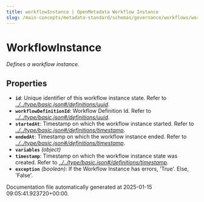```yaml
---
title: workflowInstance | OpenMetadata Workflow Instance
slug: /main-concepts/metadata-standard/schemas/governance/workflows/workflowinstance
---
```


# WorkflowInstance

*Defines a workflow instance.*

## Properties

- **`id`**: Unique identifier of this workflow instance state. Refer to *[../../type/basic.json#/definitions/uuid](#/../type/basic.json#/definitions/uuid)*.
- **`workflowDefinitionId`**: Workflow Definition Id. Refer to *[../../type/basic.json#/definitions/uuid](#/../type/basic.json#/definitions/uuid)*.
- **`startedAt`**: Timestamp on which the workflow instance started. Refer to *[../../type/basic.json#/definitions/timestamp](#/../type/basic.json#/definitions/timestamp)*.
- **`endedAt`**: Timestamp on which the workflow instance ended. Refer to *[../../type/basic.json#/definitions/timestamp](#/../type/basic.json#/definitions/timestamp)*.
- **`variables`** *(object)*
- **`timestamp`**: Timestamp on which the workflow instance state was created. Refer to *[../../type/basic.json#/definitions/timestamp](#/../type/basic.json#/definitions/timestamp)*.
- **`exception`** *(boolean)*: If the Workflow Instance has errors, 'True'. Else, 'False'.


Documentation file automatically generated at 2025-01-15 09:05:41.923720+00:00.
